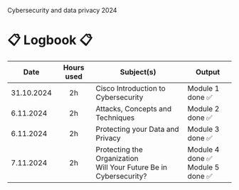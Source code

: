 Cybersecurity and data privacy 2024

# :clipboard: **Logbook** :clipboard:

| Date  | Hours used | Subject(s)  | Output |
| ------------- |     :---:      | ------------- | ------------- |
| 31.10.2024  | 2h  | Cisco Introduction to Cybersecurity  | Module 1 done :white_check_mark: |
| 6.11.2024  | 2h  | Attacks, Concepts and Techniques | Module 2 done :white_check_mark: |
| 6.11.2024  | 2h  | Protecting your Data and Privacy | Module 3 done :white_check_mark: |
| 7.11.2024  | 2h  | Protecting the Organization<br>Will Your Future Be in Cybersecurity? | Module 4 done :white_check_mark:<br>Module 5 done :white_check_mark: |
